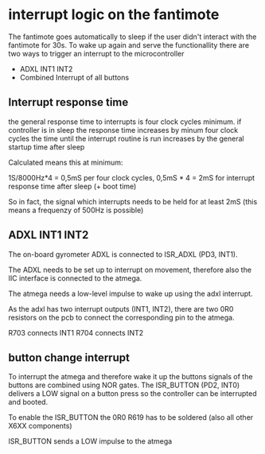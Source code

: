 # interrupt logic on the fantimote



The fantimote goes automatically to sleep if the user didn't interact with the fantimote for 30s.
To wake up again and serve the functionallity there are two ways to trigger an interrupt to the microcontroller

* ADXL INT1 INT2
* Combined Interrupt of all buttons



## Interrupt response time

the general response time to interrupts is four clock cycles minimum. 
if controller is in sleep the response time increases by minum four clock cycles
the time until the interrupt routine is run increases by the general startup time after sleep

Calculated means this at minimum:

1S/8000Hz*4 = 0,5mS per four clock cycles, 
0,5mS * 4 = 2mS for interrupt response time after sleep (+ boot time)



So in fact, the signal which interrupts needs to be held for at least 2mS (this means a frequenzy of 500Hz is possible)



## ADXL INT1 INT2

The on-board gyrometer ADXL is connected to ISR_ADXL (PD3, INT1).

The ADXL needs to be set up to interrupt on movement, therefore also the IIC interface is connected to the atmega. 

The atmega needs a low-level impulse to wake up using the adxl interrupt.

As the adxl has two interrupt outputs (INT1, INT2), there are two 0R0 resistors on the pcb to connect the corresponding pin to the atmega.

R703 connects INT1 
R704 connects INT2





## button change interrupt



To interrupt the atmega and therefore wake it up the buttons signals of the buttons are combined using NOR gates. The ISR_BUTTON (PD2, INT0) delivers a LOW signal on a button press so the controller can be interrupted and booted.

To enable the ISR_BUTTON the 0R0 R619 has to be soldered (also all other X6XX components)

ISR_BUTTON sends a LOW impulse to the atmega


